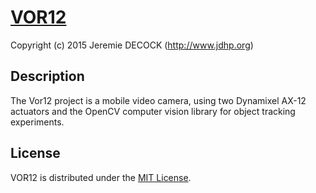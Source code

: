 # [VOR12](http://www.jdhp.org/projects_en.html)

Copyright (c) 2015 Jeremie DECOCK (http://www.jdhp.org)

## Description

The Vor12 project is a mobile video camera, using two Dynamixel AX-12 actuators
and the OpenCV computer vision library for object tracking experiments. 

## License

VOR12 is distributed under the [MIT License](http://opensource.org/licenses/MIT).
